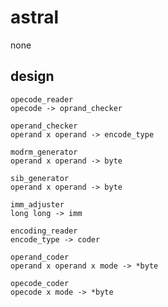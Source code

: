 # astral

none

## design

    opecode_reader
    opecode -> oprand_checker

    operand_checker
    operand x operand -> encode_type

    modrm_generator
    operand x operand -> byte

    sib_generator
    operand x operand -> byte

    imm_adjuster
    long long -> imm

    encoding_reader
    encode_type -> coder

    operand_coder
    operand x operand x mode -> *byte

    opecode_coder
    opecode x mode -> *byte
